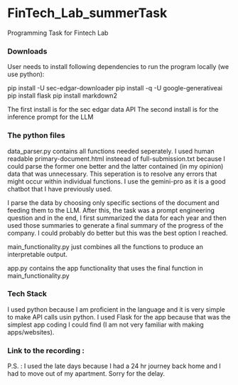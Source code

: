 # FinTech_Lab_summerTask
Programming Task for Fintech Lab

### Downloads
User needs to install following dependencies to run the program locally (we use python):

pip install -U sec-edgar-downloader
pip install -q -U google-generativeai
pip install flask
pip install markdown2

The first install is for the sec edgar data API
The second install is for the inference prompt for the LLM

### The python files
data_parser.py contains all functions needed seperately. I used human readable primary-document.html insteead of full-submission.txt because I could parse the former one better and the latter contained (in my opinion) data that was unnecessary. This seperation is to resolve any errors that might occur within individual functions. I use the gemini-pro as it is a good chatbot that I have previously used.

I parse the data by choosing only specific sections of the document and feeding them to the LLM. After this, the task was a prompt engineering question and in the end, I first summarized the data for each year and then used those summaries to generate a final summary of the progress of the company. I could probably do better but this was the best option I reached.


main_functionality.py just combines all the functions to produce an interpretable output.

app.py contains the app functionality that uses the final function in main_functionality.py


### Tech Stack
I used python because I am proficient in the language and it is very simple to make API calls usin python. I used Flask for the app because that was the simplest app coding I could find (I am not very familiar with making apps/websites).

### Link to the recording : 

P.S. : I used the late days because I had a 24 hr journey back home and I had to move out of my apartment. Sorry for the delay.

